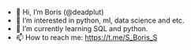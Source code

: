 - 👋 Hi, I’m Boris (@deadplut)
- 👀 I’m interested in python, ml, data science and etc.
- 🌱 I’m currently learning SQL and python.
- 📫 How to reach me: https://t.me/S_Boris_S

<!---
deadplut/deadplut is a ✨ special ✨ repository because its `README.md` (this file) appears on your GitHub profile.
You can click the Preview link to take a look at your changes.
--->
